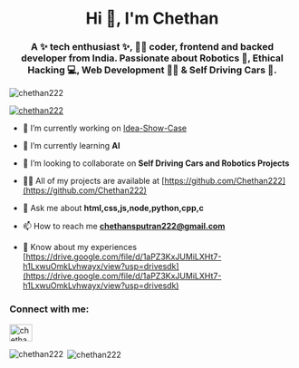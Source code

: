 <h1 align="center">Hi 👋, I'm Chethan</h1>
<h3 align="center">A ✨ tech enthusiast ✨, 🧑‍💻 coder, frontend and backed developer from India. Passionate about Robotics 🤖, Ethical Hacking 💻, Web Development 🧑‍💻 & Self Driving Cars 🚗.</h3>

<p align="left"> <img src="https://komarev.com/ghpvc/?username=chethan222&label=Profile%20views&color=0e75b6&style=flat" alt="chethan222" /> </p>

<p align="left"> <a href="https://github.com/ryo-ma/github-profile-trophy"><img src="https://github-profile-trophy.vercel.app/?username=chethan222" alt="chethan222" /></a> </p>

- 🔭 I’m currently working on [Idea-Show-Case](https://github.com/Chethan222/Idea-Show-Case)

- 🌱 I’m currently learning **AI**

- 👯 I’m looking to collaborate on **Self Driving Cars and Robotics Projects**

- 👨‍💻 All of my projects are available at [https://github.com/Chethan222](https://github.com/Chethan222)

- 💬 Ask me about **html,css,js,node,python,cpp,c**

- 📫 How to reach me **chethansputran222@gmail.com**

- 📄 Know about my experiences [https://drive.google.com/file/d/1aPZ3KxJUMiLXHt7-h1LxwuOmkLvhwayx/view?usp=drivesdk](https://drive.google.com/file/d/1aPZ3KxJUMiLXHt7-h1LxwuOmkLvhwayx/view?usp=drivesdk)

<h3 align="left">Connect with me:</h3>
<p align="left">
<a href="https://linkedin.com/in/chethan-putran-4958001a4" target="blank"><img align="center" src="https://raw.githubusercontent.com/rahuldkjain/github-profile-readme-generator/master/src/images/icons/Social/linked-in-alt.svg" alt="chethan-putran-4958001a4" height="30" width="40" /></a>
</p>

<p><img align="left" src="https://github-readme-stats.vercel.app/api/top-langs?username=chethan222&show_icons=true&locale=en&layout=compact" alt="chethan222" /></p>

<p>&nbsp;<img align="center" src="https://github-readme-stats.vercel.app/api?username=chethan222&show_icons=true&locale=en" alt="chethan222" /></p>

